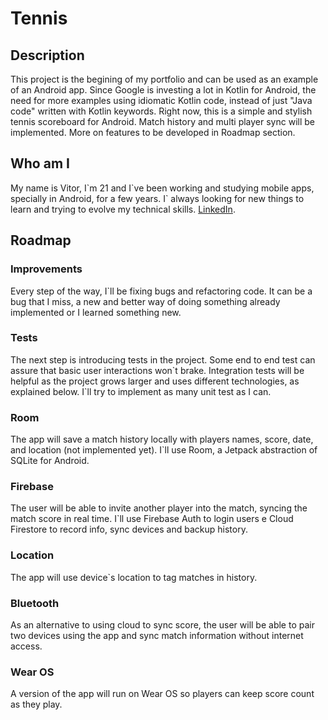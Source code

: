 # Tennis

## Description
This project is the begining of my portfolio and can be used as an example of an Android app. Since Google is investing a lot in Kotlin for Android, the need for more examples using idiomatic Kotlin code, instead of just "Java code" written with Kotlin keywords. Right now, this is a simple and stylish tennis scoreboard for Android. Match history and multi player sync will be implemented. More on features to be developed in Roadmap section.

## Who am I
My name is Vitor, I\`m 21 and I\`ve been working and studying mobile apps, specially in Android, for a few years. I\` always looking for new things to learn and trying to evolve my technical skills. [LinkedIn](https://www.linkedin.com/in/vitor-sramos).

## Roadmap
### Improvements
Every step of the way, I\`ll be fixing bugs and refactoring code. It can be a bug that I miss, a new and better way of doing something already implemented or I learned something new.

### Tests
The next step is introducing tests in the project. Some end to end test can assure that basic user interactions won\`t brake. Integration tests will be helpful as the project grows larger and uses different technologies, as explained below. I\`ll try to implement as many unit test as I can.

### Room
The app will save a match history locally with players names, score, date, and location (not implemented yet). I\`ll use Room, a Jetpack abstraction of SQLite for Android.

### Firebase
The user will be able to invite another player into the match, syncing the match score in real time. I\`ll use Firebase Auth to login users e Cloud Firestore to record info, sync devices and backup history.

### Location
The app will use device\`s location to tag matches in history.

### Bluetooth
As an alternative to using cloud to sync score, the user will be able to pair two devices using the app and sync match information without internet access.

### Wear OS
A version of the app will run on Wear OS so players can keep score count as they play.
